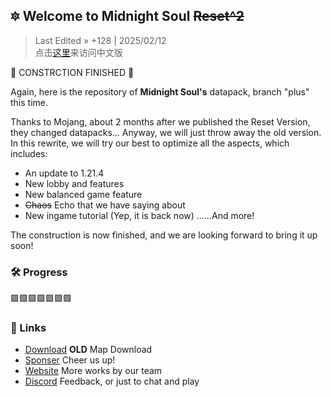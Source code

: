 ## 🔯 Welcome to Midnight Soul ~~Reset^2~~

> Last Edited » +128 | 2025/02/12  
> 点击[这里](https://github.com/Heart-Fire-Project/Midsoul/blob/plus/README.md)来访问中文版

🔨 CONSTRCTION FINISHED 🔨

Again, here is the repository of **Midnight Soul's** datapack, branch "plus" this time.

Thanks to Mojang, about 2 months after we published the Reset Version, they changed datapacks... Anyway, we will just throw away the old version. In this rewrite, we will try our best to optimize all the aspects, which includes:

- An update to 1.21.4
- New lobby and features
- New balanced game feature
- ~~Chaos~~ Echo that we have saying about
- New ingame tutorial (Yep, it is back now)
……And more!

The construction is now finished, and we are looking forward to bring it up soon!

### 🛠️ Progress
🟩🟩🟩🟩🟩🟩🟩

### 🔗 Links
- [Download](https://hfpro.top/maps/9-midsoul/) **OLD** Map Download
- [Sponser](https://ko-fi.com/heartfireproject) Cheer us up!
- [Website](https://hfpro.top/) More works by our team
- [Discord](https://discord.gg/jxUxX283Jd) Feedback, or just to chat and play